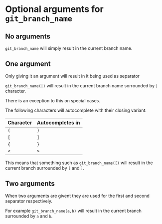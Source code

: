 # Optional arguments for `git_branch_name`

## No arguments

`git_branch_name` will simply result in the current branch name.

## One argument

Only giving it an argument will result in it being used as separator

`git_branch_name(|)` will result in the current branch name sorrounded by `|` character.

There is an exception to this on special cases.

The following characters will autocomplete with their closing variant:

| Character | Autocompletes in |
| --------- | ---------------- |
| `(`       | `)`              |
| `[`       | `]`              |
| `{`       | `}`              |
| `<`       | `>`              |

This means that something such as `git_branch_name([)` will result in the current branch surrounded by `[` and `]`.

## Two arguments

When two arguments are givent they are used for the first and second separator respectively.

For example `git_branch_name(a,b)` will result in the current branch surrounded by `a` and `b`.
